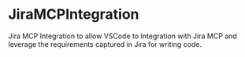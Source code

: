 # JiraMCPIntegration
Jira MCP Integration to allow VSCode to Integration with Jira MCP and leverage the requirements captured in Jira for writing code.
